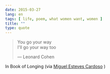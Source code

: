 ```yaml
---
date: 2015-03-27
lang: en
tags: [ life, poem, what women want, women ]
title: ""
type: quote
---
```


> You go your way\
> I'll go your way too
>
> — Leonard Cohen

In Book of Longing (via [Miguel Esteves
Cardoso](https://www.youtube.com/watch?v=rfbmf9OHJo8&t=1h5m15s) )

